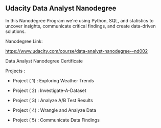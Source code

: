 ## Udacity Data Analyst Nanodegree

In this Nanodegree Program we're using Python, SQL, and statistics to uncover insights, communicate critical findings, and create data-driven solutions.

Nanodegree Link:

https://www.udacity.com/course/data-analyst-nanodegree--nd002

Data Analyst Nanodegree Certificate



Projects :

* Project ( 1) : Exploring Weather Trends

* Project ( 2) : Investigate-A-Dataset

* Project ( 3) : Analyze A/B Test Results

* Project ( 4) : Wrangle and Analyze Data

* Project ( 5) : Communicate Data Findings 

